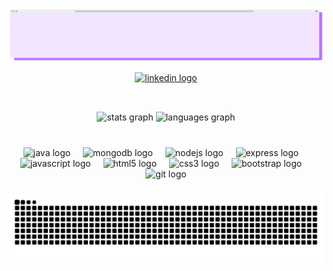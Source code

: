 ![](https://github.com/GiVrgs/GiVrgs/blob/main/gif%20github.gif)

<div align="center">
  <a href="www.linkedin.com/in/giovanna-vargas-73a499258" target="_blank">
    <img src="https://raw.githubusercontent.com/maurodesouza/profile-readme-generator/master/src/assets/icons/social/linkedin/default.svg" width="52" height="40" alt="linkedin logo"  />
  </a>
</div>

<br>

 ##

###

<div align="center">
  <img src="https://github-readme-stats.vercel.app/api?username=GiVrgs&hide_title=false&hide_rank=false&show_icons=true&include_all_commits=true&count_private=true&disable_animations=false&title_color=a855f7&text_color=ffffff&icon_color=a855f7&bg_color=181824&locale=pt-br&hide_border=true" height="160" alt="stats graph"  />
  <img src="https://github-readme-stats.vercel.app/api/top-langs?username=GiVrgs&locale=pt-br&hide_title=false&layout=compact&card_width=320&langs_count=7&title_color=a855f7&text_color=ffffff&icon_color=a855f7&bg_color=181824&hide_border=true" height="140" alt="languages graph"  />
</div>

###

<br>
<div align="center">
  <img src="https://cdn.jsdelivr.net/gh/devicons/devicon/icons/java/java-original.svg" height="40" alt="java logo"  />
  <img width="12" />
  <img src="https://cdn.jsdelivr.net/gh/devicons/devicon/icons/mongodb/mongodb-original.svg" height="40" alt="mongodb logo"  />
  <img width="12" />
  <img src="https://cdn.jsdelivr.net/gh/devicons/devicon/icons/nodejs/nodejs-original.svg" height="40" alt="nodejs logo"  />
  <img width="12" />
  <img src="https://cdn.jsdelivr.net/gh/devicons/devicon/icons/express/express-original.svg" height="40" alt="express logo"  />
  <img width="12" />
  <img src="https://cdn.jsdelivr.net/gh/devicons/devicon/icons/javascript/javascript-plain.svg" height="40" alt="javascript logo"  />
  <img width="12" />
  <img src="https://cdn.jsdelivr.net/gh/devicons/devicon/icons/html5/html5-original.svg" height="40" alt="html5 logo"  />
  <img width="12" />
  <img src="https://cdn.jsdelivr.net/gh/devicons/devicon/icons/css3/css3-original.svg" height="40" alt="css3 logo"  />
  <img width="12" />
  <img src="https://cdn.jsdelivr.net/gh/devicons/devicon/icons/bootstrap/bootstrap-original.svg" height="40" alt="bootstrap logo"  />
  <img width="12" />
  <img src="https://cdn.jsdelivr.net/gh/devicons/devicon/icons/git/git-original.svg" height="40" alt="git logo"  />
</div>

###

<picture align="center">
  <source media="(prefers-color-scheme: dark)" srcset="https://raw.githubusercontent.com/GiVrgs/GiVrgs/output/github-contribution-grid-snake-dark.svg">
  <source media="(prefers-color-scheme: light)" srcset="https://raw.githubusercontent.com/GiVrgs/GiVrgs/output/github-contribution-grid-snake.svg">
  <img  alt="github contribution grid snake animation" src="https://raw.githubusercontent.com/GiVrgs/GiVrgs/output/github-contribution-grid-snake.svg">
</picture>

